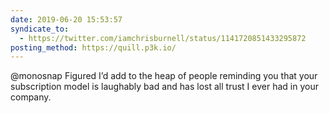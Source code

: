 ```yaml
---
date: 2019-06-20 15:53:57
syndicate_to:
  - https://twitter.com/iamchrisburnell/status/1141720851433295872
posting_method: https://quill.p3k.io/
---
```


@monosnap Figured I’d add to the heap of people reminding you that your subscription model is laughably bad and has lost all trust I ever had in your company. 

